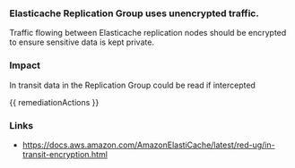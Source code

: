 
### Elasticache Replication Group uses unencrypted traffic.

Traffic flowing between Elasticache replication nodes should be encrypted to ensure sensitive data is kept private.

### Impact
In transit data in the Replication Group could be read if intercepted

<!-- DO NOT CHANGE -->
{{ remediationActions }}

### Links
- https://docs.aws.amazon.com/AmazonElastiCache/latest/red-ug/in-transit-encryption.html
        